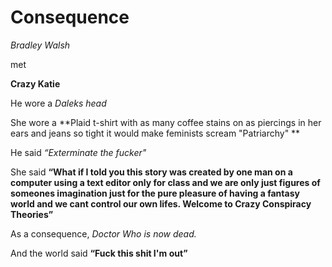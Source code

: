 # Consequence

*Bradley Walsh*

met

**Crazy Katie** 

He wore a *Daleks head*

She wore a **Plaid t-shirt with as many coffee stains on as piercings in her ears and jeans so tight it would make feminists scream "Patriarchy" **

He said *“Exterminate the fucker"*

She said **“What if I told you this story was created by one man on a computer using a text editor only for class and we are only just figures of someones imagination just for the pure pleasure of having a fantasy world and we cant control our own lifes. Welcome to Crazy Conspiracy Theories”**

As a consequence, *Doctor Who is now dead.*

And the world said **“Fuck this shit I'm out”**

